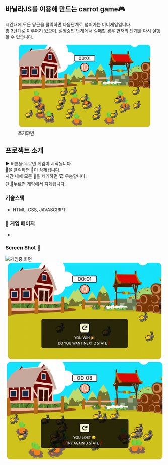 ## 바닐라JS를 이용해 만드는 carrot game🎮

시간내에 모든 당근을 클릭하면 다음단계로 넘어가는 미니게임입니다. <br>
총 3단계로 이루어져 있으며, 실행중인 단계에서 실패할 경우 현재의 단계를 다시 실행 할 수 있습니다. 

<figure>
    <img src="img/play_img.png" title="초기화면">    
    <figcaption>초기화면</figcaption>
</figure>

## 프로젝트 소개 
 ► 버튼을 누르면 게임이 시작됩니다.  <br>
 🥕을 클릭하면 🥕이 삭제됩니다.  <br>
 시간 내에 모든 🥕을 제거하면 🏆 우승합니다.  <br>
 단,🐛누르면 게임에서 지게됩니다.  

### 기술스택 
- HTML, CSS, JAVASCRIPT

### 🔗 게임 페이지 
-

### Screen Shot 📸
<img src="img/gameing.png" title="게임중 화면">    
<img src="img/next-level.png" title="다음 레벨 선택화면">    
<img src="img/again-stage.png" title="재시도화면">    
